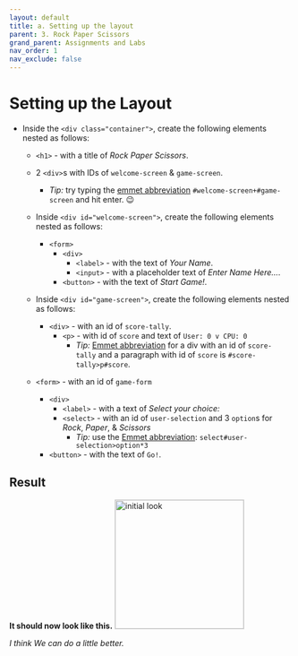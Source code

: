 ```yaml
---
layout: default
title: a. Setting up the layout
parent: 3. Rock Paper Scissors
grand_parent: Assignments and Labs
nav_order: 1
nav_exclude: false
---
```


# Setting up the Layout

* Inside the `<div class="container">`, create the following elements nested as follows:
    * `<h1>` - with a title of *Rock Paper Scissors*.
    * 2 `<div>`s with IDs of `welcome-screen` & `game-screen`.
        * *Tip:* try typing the [emmet abbreviation](https://code.visualstudio.com/docs/languages/html#_emmet-snippets) `#welcome-screen+#game-screen` and hit enter. 😉

    * Inside `<div id="welcome-screen">`, create the following elements nested as follows:
        * `<form>`
            * `<div>` 
                * `<label>` - with the text of *Your Name*.
                * `<input>` - with a placeholder text of *Enter Name Here...*.
            * `<button>` - with the text of *Start Game!*.

    * Inside `<div id="game-screen">`, create the following elements nested as follows:
        * `<div>` - with an id of `score-tally`.
            * `<p>` - with id of `score` and text of `User: 0 v CPU: 0`
                * *Tip:* [Emmet abbreviation](https://code.visualstudio.com/docs/languages/html#_emmet-snippets) for a div with an id of `score-tally` and a paragraph with id of `score` is `#score-tally>p#score`.
    * `<form>` - with an id of `game-form`
        * `<div>` 
            * `<label>` - with a text of *Select your choice:*
            * `<select>` - with an id of `user-selection` and 3 `option`s for *Rock*, *Paper*, & *Scissors*
                * *Tip:* use the [Emmet abbreviation](https://code.visualstudio.com/docs/languages/html#_emmet-snippets): `select#user-selection>option*3`
        * `<button>` - with the text of `Go!`.

## Result
**It should now look like this.**
<img alt="initial look" src="../../assets/1.png" style="height:230px; border:1px #ddd solid;"/>

*I think We can do a little better.*
